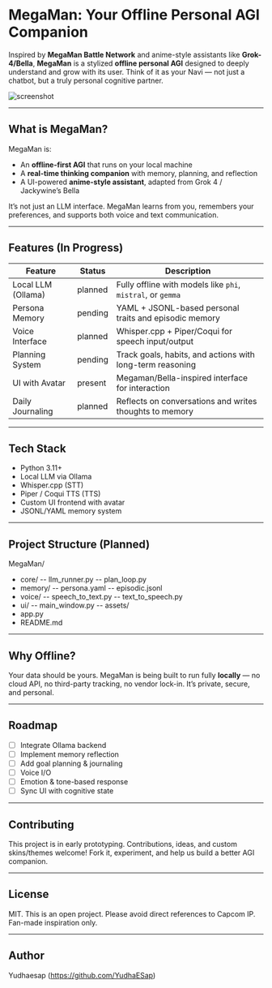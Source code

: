 # MegaMan: Your Offline Personal AGI Companion

Inspired by **MegaMan Battle Network** and anime-style assistants like **Grok-4/Bella**, **MegaMan** is a stylized **offline personal AGI** designed to deeply understand and grow with its user. Think of it as your Navi — not just a chatbot, but a truly personal cognitive partner.

![screenshot](./assets/megaman_ui.png)

---

## What is MegaMan?

MegaMan is:
- An **offline-first AGI** that runs on your local machine
- A **real-time thinking companion** with memory, planning, and reflection
- A UI-powered **anime-style assistant**, adapted from Grok 4 / Jackywine’s Bella

It’s not just an LLM interface. MegaMan learns from you, remembers your preferences, and supports both voice and text communication.

---

## Features (In Progress)

| Feature            | Status    | Description |
|--------------------|-----------|-------------|
| Local LLM (Ollama) | planned | Fully offline with models like `phi`, `mistral`, or `gemma` |
| Persona Memory     | pending | YAML + JSONL-based personal traits and episodic memory |
| Voice Interface    | planned | Whisper.cpp + Piper/Coqui for speech input/output |
| Planning System    | pending | Track goals, habits, and actions with long-term reasoning |
| UI with Avatar     | present | Megaman/Bella-inspired interface for interaction |
| Daily Journaling   | planned | Reflects on conversations and writes thoughts to memory |

---

## Tech Stack

- Python 3.11+
- Local LLM via Ollama
- Whisper.cpp (STT)
- Piper / Coqui TTS (TTS)
- Custom UI frontend with avatar
- JSONL/YAML memory system

---

## Project Structure (Planned)

MegaMan/
- core/
-- llm_runner.py
-- plan_loop.py
- memory/
-- persona.yaml
-- episodic.jsonl
- voice/
-- speech_to_text.py
-- text_to_speech.py
- ui/
-- main_window.py
-- assets/
- app.py
- README.md

---

## Why Offline?

Your data should be yours. MegaMan is being built to run fully **locally** — no cloud API, no third-party tracking, no vendor lock-in. It’s private, secure, and personal.

---

## Roadmap

- [ ] Integrate Ollama backend
- [ ] Implement memory reflection
- [ ] Add goal planning & journaling
- [ ] Voice I/O
- [ ] Emotion & tone-based response
- [ ] Sync UI with cognitive state

---

## Contributing

This project is in early prototyping. Contributions, ideas, and custom skins/themes welcome! Fork it, experiment, and help us build a better AGI companion.

---

## License

MIT. This is an open project. Please avoid direct references to Capcom IP. Fan-made inspiration only.

---

## Author

Yudhaesap (https://github.com/YudhaESap)